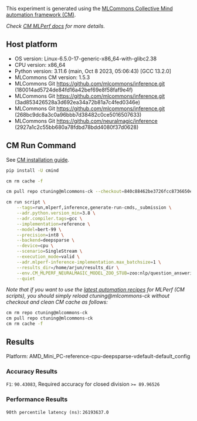 This experiment is generated using the [MLCommons Collective Mind automation framework (CM)](https://github.com/mlcommons/ck).

*Check [CM MLPerf docs](https://github.com/mlcommons/ck/tree/master/docs/mlperf) for more details.*

## Host platform

* OS version: Linux-6.5.0-17-generic-x86_64-with-glibc2.38
* CPU version: x86_64
* Python version: 3.11.6 (main, Oct  8 2023, 05:06:43) [GCC 13.2.0]
* MLCommons CM version: 1.5.3
* MLCommons Git https://github.com/mlcommons/inference.git (180014ad5724de84fd16a42bef69e8f58faf9e4f)
* MLCommons Git https://github.com/mlcommons/inference.git (3ad853426528a3d692ea34a72b81a7c4fed0346e)
* MLCommons Git https://github.com/mlcommons/inference.git (268bc9dc8a3c0a96bbb7d38482c0ce5016507633)
* MLCommons Git https://github.com/neuralmagic/inference (2927a1c2c55bb680a78fdbd78bdd4080f37d0628)


## CM Run Command

See [CM installation guide](https://github.com/mlcommons/ck/blob/master/docs/installation.md).

```bash
pip install -U cmind

cm rm cache -f

cm pull repo ctuning@mlcommons-ck --checkout=840c88462be3726fcc8736650e68f7acc0796cf3

cm run script \
	--tags=run,mlperf,inference,generate-run-cmds,_submission \
	--adr.python.version_min=3.8 \
	--adr.compiler.tags=gcc \
	--implementation=reference \
	--model=bert-99 \
	--precision=int8 \
	--backend=deepsparse \
	--device=cpu \
	--scenario=SingleStream \
	--execution_mode=valid \
	--adr.mlperf-inference-implementation.max_batchsize=1 \
	--results_dir=/home/arjun/results_dir \
	--env.CM_MLPERF_NEURALMAGIC_MODEL_ZOO_STUB=zoo:nlp/question_answering/mobilebert-none/pytorch/huggingface/squad/14layer_pruned50-none-vnni \
	--quiet
```
*Note that if you want to use the [latest automation recipes](https://access.cknowledge.org/playground/?action=scripts) for MLPerf (CM scripts),
 you should simply reload ctuning@mlcommons-ck without checkout and clean CM cache as follows:*

```bash
cm rm repo ctuning@mlcommons-ck
cm pull repo ctuning@mlcommons-ck
cm rm cache -f

```

## Results

Platform: AMD_Mini_PC-reference-cpu-deepsparse-vdefault-default_config

### Accuracy Results 
`F1`: `90.43083`, Required accuracy for closed division `>= 89.96526`

### Performance Results 
`90th percentile latency (ns)`: `26193637.0`
